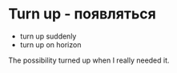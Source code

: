 # Turn up - появляться

- turn up suddenly
- turn up on horizon

The possibility turned up when I really needed it.
